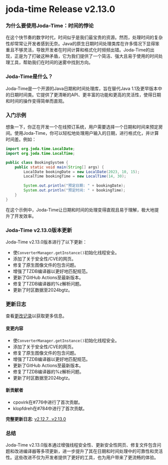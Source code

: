 # joda-time Release v2.13.0
### 为什么要使用Joda-Time：时间的悖论

在这个快节奏的数字时代，时间似乎是我们最宝贵的资源。然而，处理时间的复杂性却常常让开发者感到无奈。Java的原生日期时间处理类库在许多情况下显得笨重且不够灵活，导致开发者在时间计算和格式化时频频出错。Joda-Time的出现，正是为了打破这种矛盾，它为我们提供了一个简洁、强大且易于使用的时间处理工具，帮助我们在时间的迷雾中找到方向。

### Joda-Time是什么？

Joda-Time是一个开源的Java日期和时间处理库，旨在替代Java 1.1及更早版本中的日期时间类。它提供了更清晰的API、更丰富的功能和更高的灵活性，使得日期和时间的操作变得简单而直观。

### 入门示例

想象一下，你正在开发一个在线预订系统，用户需要选择一个日期和时间来预定房间。使用Joda-Time，你可以轻松地处理用户输入的日期，进行格式化，并计算时间差。例如：

```java
import org.joda.time.LocalDate;
import org.joda.time.LocalTime;

public class BookingSystem {
    public static void main(String[] args) {
        LocalDate bookingDate = new LocalDate(2023, 10, 15);
        LocalTime bookingTime = new LocalTime(14, 30);
        
        System.out.println("预定日期: " + bookingDate);
        System.out.println("预定时间: " + bookingTime);
    }
}
```

在这个示例中，Joda-Time让日期和时间的处理变得直观且易于理解，极大地提升了开发效率。

### Joda-Time v2.13.0版本更新

Joda-Time v2.13.0版本进行了以下更新：
- 使`ConverterManager.getInstance()`初始化线程安全。
- 添加了关于安全性/CVE的网页。
- 修复了原生图像文件的包含问题。
- 增强了TZDB编译器以更好地匹配规范。
- 更新了GitHub Actions至最新版本。
- 修复了TZDB编译器的%z解析问题。
- 更新了时区数据至2024bgtz。

### 更新日志

查看[更改记录](https://www.joda.org/joda-time/changes-report.html#a2.13.0)以获取更多信息。

#### 变更内容
- 使`ConverterManager.getInstance()`初始化线程安全。
- 添加了关于安全性/CVE的网页。
- 修复了原生图像文件的包含问题。
- 增强了TZDB编译器以更好地匹配规范。
- 更新了GitHub Actions至最新版本。
- 修复了TZDB编译器的%z解析问题。
- 更新了时区数据至2024bgtz。

#### 新贡献者
- cpovirk在#776中进行了首次贡献。
- klopfdreh在#784中进行了首次贡献。

**完整更新日志**: [v2.12.7...v2.13.0](https://github.com/JodaOrg/joda-time/compare/v2.12.7...v2.13.0)

### 总结

Joda-Time v2.13.0版本通过增强线程安全性、更新安全性网页、修复文件包含问题和改进编译器等多项更新，进一步提升了其在日期和时间处理中的可靠性和灵活性。这些改进不仅为开发者提供了更好的工具，也为用户带来了更流畅的体验。